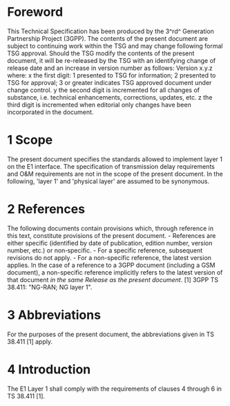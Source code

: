 # Foreword
This Technical Specification has been produced by the 3^rd^ Generation
Partnership Project (3GPP).
The contents of the present document are subject to continuing work within the
TSG and may change following formal TSG approval. Should the TSG modify the
contents of the present document, it will be re-released by the TSG with an
identifying change of release date and an increase in version number as
follows:
Version x.y.z
where:
x the first digit:
1 presented to TSG for information;
2 presented to TSG for approval;
3 or greater indicates TSG approved document under change control.
y the second digit is incremented for all changes of substance, i.e. technical
enhancements, corrections, updates, etc.
z the third digit is incremented when editorial only changes have been
incorporated in the document.
# 1 Scope
The present document specifies the standards allowed to implement layer 1 on
the E1 interface.
The specification of transmission delay requirements and O&M requirements are
not in the scope of the present document.
In the following, \'layer 1\' and \'physical layer\' are assumed to be
synonymous.
# 2 References
The following documents contain provisions which, through reference in this
text, constitute provisions of the present document.
\- References are either specific (identified by date of publication, edition
number, version number, etc.) or non‑specific.
\- For a specific reference, subsequent revisions do not apply.
\- For a non-specific reference, the latest version applies. In the case of a
reference to a 3GPP document (including a GSM document), a non-specific
reference implicitly refers to the latest version of that document _in the
same Release as the present document_.
[1] 3GPP TS 38.411: \"NG-RAN; NG layer 1\".
# 3 Abbreviations
For the purposes of the present document, the abbreviations given in TS 38.411
[1] apply.
# 4 Introduction
The E1 Layer 1 shall comply with the requirements of clauses 4 through 6 in TS
38.411 [1].
#